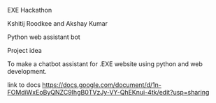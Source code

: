 EXE Hackathon 

Kshitij Roodkee and Akshay Kumar

Python web assistant bot

Project idea

To make a chatbot assistant for .EXE website using python and web development.


link to docs https://docs.google.com/document/d/1n-FOMdiWxEoByQNZC9IhgB0TVzJy-VY-QhEKnui-4tk/edit?usp=sharing
